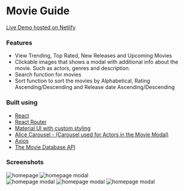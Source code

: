 <h1>Movie Guide</h1>
<a href="amovieguide.netlify.app">Live Demo hosted on Netlify</a>

<h3>Features</h3>
<ul>
<li>View Trending, Top Rated, New Releases and Upcoming Movies</li>
<li>Clickable images that shows a modal with additional info about the movie. Such as actors, genres and description.</li>
<li>Search function for movies</li>
<li>Sort function to sort the movies by Alphabetical, Rating Ascending/Descending and Release date Ascending/Descending</li>
</ul>

<h3>Built using</h3>
<ul>
<li><a href="https://reactjs.org/" target="_blank">React</a></li>
<li><a href="https://reactrouter.com/" target="_blank">React Router</a></li>
<li><a href="https://mui.com/" target="_blank">Material UI with custom styling</a></li>
<li><a href="https://www.npmjs.com/package/react-alice-carousel" target="_blank">Alice Carousel - (Carousel used for Actors in the Movie Modal)</a></li>
<li><a href="https://developers.themoviedb.org/3/getting-started/introduction" target="_blank">Axios</a></li>
<li><a href="https://developers.themoviedb.org/3/getting-started/introduction" target="_blank">The Movie Database API</a></li>
</ul>

<h3>Screenshots</h3>

<div>
<img src="./screenshots/homepage.png" alt="homepage">
<img src="./screenshots/homepage-modal.png" alt="homepage modal">
</div>

<div>
<img src="./screenshots/smallscreen.png" alt="homepage modal">
<img src="./screenshots/smallscreen-modal.png" alt="homepage modal">
<img src="./screenshots/smallscreen-modal-scroll.png" alt="homepage modal">
</div>
